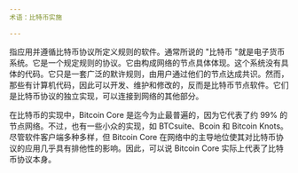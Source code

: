 ```yaml
---
术语：比特币实施

---
```

指应用并遵循比特币协议所定义规则的软件。通常所说的 "比特币 "就是电子货币系统。它是一个规定规则的协议。它由构成网络的节点具体体现。这个系统没有具体的代码。它只是一套广泛的默许规则，由用户通过他们的节点达成共识。然而，那些有计算机代码，因此可以开发、维护和修改的，反而是比特币节点软件。它们是比特币协议的独立实现，可以连接到网络的其他部分。

在比特币的实现中，Bitcoin Core 是迄今为止最普遍的，因为它代表了约 99% 的节点网络。不过，也有一些小众的实现，如 BTCsuite、Bcoin 和 Bitcoin Knots。尽管软件客户端多种多样，但 Bitcoin Core 在网络中的主导地位使其对比特币协议的应用几乎具有排他性的影响。因此，可以说 Bitcoin Core 实际上代表了比特币协议本身。